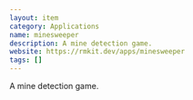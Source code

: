 ```yaml
---
layout: item
category: Applications
name: minesweeper
description: A mine detection game.
website: https://rmkit.dev/apps/minesweeper
tags: []
---
```


A mine detection game.
